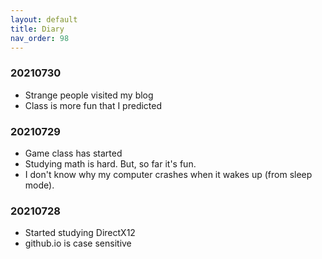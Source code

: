 ```yaml
---
layout: default
title: Diary
nav_order: 98
---
```


### 20210730

* Strange people visited my blog
* Class is more fun that I predicted

### 20210729

* Game class has started
* Studying math is hard. But, so far it's fun.
* I don't know why my computer crashes when it wakes up (from sleep mode).

### 20210728

* Started studying DirectX12
* github.io is case sensitive
